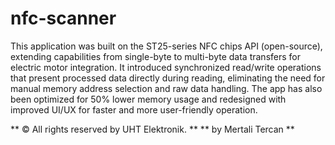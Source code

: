 # nfc-scanner
This application was built on the ST25-series NFC chips API (open-source), extending capabilities from single-byte to multi-byte data transfers for electric motor integration.
It introduced synchronized read/write operations that present processed data directly during reading, eliminating the need for manual memory address selection and raw data handling.
The app has also been optimized for 50% lower memory usage and redesigned with improved UI/UX for faster and more user-friendly operation.

** © All rights reserved by UHT Elektronik. **
** by Mertali Tercan **
